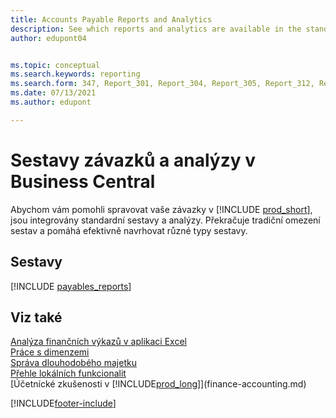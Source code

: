 ```yaml
---
title: Accounts Payable Reports and Analytics
description: See which reports and analytics are available in the standard version of Business Central so that you can keep track of your accounts payable.
author: edupont04


ms.topic: conceptual
ms.search.keywords: reporting
ms.search.form: 347, Report_301, Report_304, Report_305, Report_312, Report_317, Report_319, Report_321, Report_322, Report_329
ms.date: 07/13/2021
ms.author: edupont

---
```

# Sestavy závazků a analýzy v Business Central

Abychom vám pomohli spravovat vaše závazky v [!INCLUDE [prod_short](includes/prod_short.md)], jsou integrovány standardní sestavy a analýzy. Překračuje tradiční omezení sestav a pomáhá efektivně navrhovat různé typy sestavy.

## Sestavy
[!INCLUDE [payables_reports](includes/payables-reports-include.md)]


## Viz také

[Analýza finančních výkazů v aplikaci Excel](finance-analyze-excel.md)  
[Práce s dimenzemi](finance-dimensions.md)  
[Správa dlouhodobého majetku](fa-manage.md)  
[Přehle lokálních funkcionalit](about-localization.md)  
[Účetnícké zkušenosti v [!INCLUDE[prod_long](includes/prod_long.md)]](finance-accounting.md)


[!INCLUDE[footer-include](includes/footer-banner.md)]
